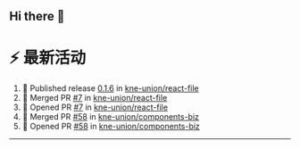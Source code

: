## Hi there 👋

<!--

**Here are some ideas to get you started:**

🙋‍♀️ A short introduction - what is your organization all about?
🌈 Contribution guidelines - how can the community get involved?
👩‍💻 Useful resources - where can the community find your docs? Is there anything else the community should know?
🍿 Fun facts - what does your team eat for breakfast?
🧙 Remember, you can do mighty things with the power of [Markdown](https://docs.github.com/github/writing-on-github/getting-started-with-writing-and-formatting-on-github/basic-writing-and-formatting-syntax)
-->


# ⚡ 最新活动

<!--START_SECTION:activity-->
1. 🚀 Published release [0.1.6](https://github.com/kne-union/react-file/releases/tag/0.1.6) in [kne-union/react-file](https://github.com/kne-union/react-file)
2. 🎉 Merged PR [#7](https://github.com/kne-union/react-file/pull/7) in [kne-union/react-file](https://github.com/kne-union/react-file)
3. 💪 Opened PR [#7](https://github.com/kne-union/react-file/pull/7) in [kne-union/react-file](https://github.com/kne-union/react-file)
4. 🎉 Merged PR [#58](https://github.com/kne-union/components-biz/pull/58) in [kne-union/components-biz](https://github.com/kne-union/components-biz)
5. 💪 Opened PR [#58](https://github.com/kne-union/components-biz/pull/58) in [kne-union/components-biz](https://github.com/kne-union/components-biz)
<!--END_SECTION:activity-->

---
